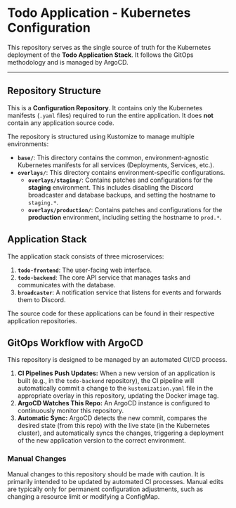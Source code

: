 # Todo Application - Kubernetes Configuration

This repository serves as the single source of truth for the Kubernetes deployment of the **Todo Application Stack**. It follows the GitOps methodology and is managed by ArgoCD.

---

## Repository Structure

This is a **Configuration Repository**. It contains only the Kubernetes manifests (`.yaml` files) required to run the entire application. It does **not** contain any application source code.

The repository is structured using Kustomize to manage multiple environments:

*   **`base/`**: This directory contains the common, environment-agnostic Kubernetes manifests for all services (Deployments, Services, etc.).
*   **`overlays/`**: This directory contains environment-specific configurations.
    *   **`overlays/staging/`**: Contains patches and configurations for the **staging** environment. This includes disabling the Discord broadcaster and database backups, and setting the hostname to `staging.*`.
    *   **`overlays/production/`**: Contains patches and configurations for the **production** environment, including setting the hostname to `prod.*`.

## Application Stack

The application stack consists of three microservices:
1.  **`todo-frontend`**: The user-facing web interface.
2.  **`todo-backend`**: The core API service that manages tasks and communicates with the database.
3.  **`broadcaster`**: A notification service that listens for events and forwards them to Discord.

The source code for these applications can be found in their respective application repositories.

## GitOps Workflow with ArgoCD

This repository is designed to be managed by an automated CI/CD process.

1.  **CI Pipelines Push Updates:** When a new version of an application is built (e.g., in the `todo-backend` repository), the CI pipeline will automatically commit a change to the `kustomization.yaml` file in the appropriate overlay in this repository, updating the Docker image tag.
2.  **ArgoCD Watches This Repo:** An ArgoCD instance is configured to continuously monitor this repository.
3.  **Automatic Sync:** ArgoCD detects the new commit, compares the desired state (from this repo) with the live state (in the Kubernetes cluster), and automatically syncs the changes, triggering a deployment of the new application version to the correct environment.

### Manual Changes

Manual changes to this repository should be made with caution. It is primarily intended to be updated by automated CI processes. Manual edits are typically only for permanent configuration adjustments, such as changing a resource limit or modifying a ConfigMap.